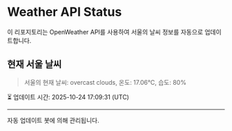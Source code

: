 
# Weather API Status

이 리포지토리는 OpenWeather API를 사용하여 서울의 날씨 정보를 자동으로 업데이트합니다.

## 현재 서울 날씨
> 서울의 현재 날씨: overcast clouds, 온도: 17.06°C, 습도: 80%

⏳ 업데이트 시간: 2025-10-24 17:09:31 (UTC)

---
자동 업데이트 봇에 의해 관리됩니다.
